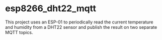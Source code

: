 # esp8266_dht22_mqtt

This project uses an ESP-01 to periodically read the current temperature and humidity from a DHT22 sensor and publish the result on two separate MQTT topics.
